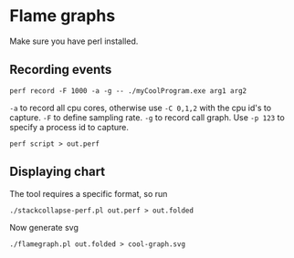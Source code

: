 # Flame graphs

Make sure you have perl installed.

## Recording events

`perf record -F 1000 -a -g -- ./myCoolProgram.exe arg1 arg2`

`-a` to record all cpu cores, otherwise use `-C 0,1,2` with the cpu id's to capture. `-F` to define sampling rate. `-g` to record call graph. Use `-p 123` to specify a process id to capture.

`perf script > out.perf`

## Displaying chart

The tool requires a specific format, so run

`./stackcollapse-perf.pl out.perf > out.folded`

Now generate svg

`./flamegraph.pl out.folded > cool-graph.svg`